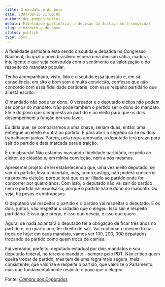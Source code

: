 ```yaml
---
title: O mandato é do povo
date: 2007-08-15 21:00:00
author: dep.pompeo.mattos
debate: Fidelidade partidária: a decisão da Justiça será cumprida?
slug: o-mandato-e-do-povo
status: publish 
type: post
---
```


  
A fidelidade partidária está sendo discutida e debatida no Congresso Nacional, do qual o povo brasileiro espera uma decisão sábia, madura, inteligente e que seja construída com o sentimento da valorização e do respeito do mandato popular.  
  
Tenho acompanhado, visto, lido e discutido essa questão e, em sã consciência, em alto e bom som e muita convicção, confesso que não concordo com essa fidelidade partidária, com esse respeito partidário que aí está escrito.  
  
O mandado não pode ter dono. O vereador e o deputado eleitos não podem ser donos do mandato. Não pode também o partido ser o dono do mandato. Ele é do povo que o empresta ao partido e ao eleito para que os dois desempenhem a função em seu favor.   
  
Eu diria que, se compararmos a uma chave, seriam duas, então: uma entregue ao eleito e outra ao partido. E para abrir o segredo só se os dois trabalharem juntos. Porém, pela regra aprovada, o deputado terá prazo para sair do partido e data marcada para a traição.   
  
É um absurdo! Não estamos marcando fidelidade partidária, respeito ao eleitor, ao cidadão e, em minha convicção, nem a nós mesmos.  
  
Apresentei projeto de lei estabelecendo que, uma vez eleito deputado, se sair do partido, leva o mandato, mas, como castigo, não poderá concorrer na próxima eleição, porque terá que estar filiado ao partido onde for concorrer por quatro anos. Com isso, o deputado não vai sair do partido nem o partido vai expulsá-lo, porque o partido não é dono do mandato. Ou seja, há pesos e contrapesos.  
  
O deputado vai respeitar o partido e o partido vai respeitar o deputado. E os dois, juntos, vão respeitar o cidadão que o elegeu. Isso sim é respeito partidário. É isso que prego, é isso que desejo, é isso que quero.  
  
Agora, de nada adiantará o deputado ter a obrigação de ficar três anos no partido e, no quarto ano, ter direito de sair. Vai continuar o mesmo troca-troca de hoje: em cada mandato, vamos ver 100, 200, 300 deputados trocando de partido como quem troca de camisa.  
  
Fui vereador, prefeito, deputado estadual por dois mandatos e sou deputado federal, no terceiro mandato - sempre pelo PDT. Não critico quem queira trocar de partido, mas tem de uma regra mais segura, mais consistente, que valorize e respeite o partido, que valorize o Parlamento, mas que fundamentalmente respeite o povo que o elegeu.  
  
Fonte: *[Câmara dos Deputados](http://www.camara.gov.br/internet/sitaqweb/discursodireto.asp?nuSessao=202.1.53.O)*
